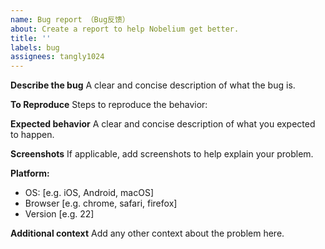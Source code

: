 ```yaml
---
name: Bug report （Bug反馈）
about: Create a report to help Nobelium get better.
title: ''
labels: bug
assignees: tangly1024
---
```


<!--
  !!! IMPORTANT !!!
  Please do not ignore this template. If you do, your issue will be closed.
-->

**Describe the bug**
A clear and concise description of what the bug is.

**To Reproduce**
Steps to reproduce the behavior:

**Expected behavior**
A clear and concise description of what you expected to happen.

**Screenshots**
If applicable, add screenshots to help explain your problem.

**Platform:**

- OS: [e.g. iOS, Android, macOS]
- Browser [e.g. chrome, safari, firefox]
- Version [e.g. 22]

**Additional context**
Add any other context about the problem here.

